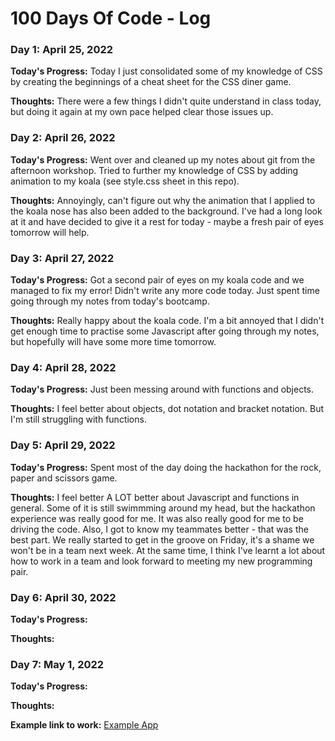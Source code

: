 # 100 Days Of Code - Log

### Day 1: April 25, 2022

**Today's Progress:** Today I just consolidated some of my knowledge of CSS by creating the beginnings of a cheat sheet for the CSS diner game. 

**Thoughts:** There were a few things I didn't quite understand in class today, but doing it again at my own pace helped clear those issues up.


### Day 2: April 26, 2022

**Today's Progress:** Went over and cleaned up my notes about git from the afternoon workshop. Tried to further my knowledge of CSS by adding animation to my koala (see style.css sheet in this repo). 

**Thoughts:** Annoyingly, can't figure out why the animation that I applied to the koala nose has also been added to the background. I've had a long look at it and have decided to give it a rest for today - maybe a fresh pair of eyes tomorrow will help.


### Day 3: April 27, 2022
**Today's Progress:** Got a second pair of eyes on my koala code and we managed to fix my error! Didn't write any more code today. Just spent time going through my notes from today's bootcamp. 

**Thoughts:** Really happy about the koala code. I'm a bit annoyed that I didn't get enough time to practise some Javascript after going through my notes, but hopefully will have some more time tomorrow. 

### Day 4: April 28, 2022
**Today's Progress:** Just been messing around with functions and objects.

**Thoughts:** I feel better about objects, dot notation and bracket notation. But I'm still struggling with functions.

### Day 5: April 29, 2022
**Today's Progress:** Spent most of the day doing the hackathon for the rock, paper and scissors game. 

**Thoughts:** I feel better A LOT better about Javascript and functions in general. Some of it is still swimmming around my head, but the hackathon experience was really good for me. It was also really good for me to be driving the code. Also, I got to know my teammates better -  that was the best part. We really started to get in the groove on Friday, it's a shame we won't be in a team next week. At the same time, I think I've learnt a lot about how to work in a team and look forward to meeting my new programming pair. 

### Day 6: April 30, 2022
**Today's Progress:** 

**Thoughts:** 

### Day 7: May 1, 2022
**Today's Progress:** 

**Thoughts:** 



**Example link to work:** [Example App](http://www.example.com)



